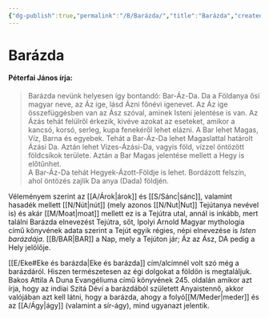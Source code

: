 ```yaml
---
{"dg-publish":true,"permalink":"/B/Barázda/","title":"Barázda","created":"2023-11-09T07:17","updated":"2024-10-23T20:27"}
---
```



# Barázda

#### Péterfai János írja:

> Barázda nevünk helyesen így bontandó: Bar-Áz-Da. Da a Földanya ősi magyar neve, az Áz ige, lásd Ázni főnévi igenevet. Az Áz ige összefüggésben van az Ász szóval, aminek Isteni jelentése is van. Az Ázás tehát felülről érkezik, kivéve azokat az eseteket, amikor a kancsó, korsó, serleg, kupa fenekéről lehet elázni. A Bar lehet Magas, Víz, Barna és egyebek. Tehát a Bar-Áz-Da lehet Magaslattal határolt Ázási Da. Aztán lehet Vizes-Ázási-Da, vagyis föld, vízzel öntözött földcsíkok területe. Aztán a Bar Magas jelentése mellett a Hegy is előtűnhet.  
> A Bar-Áz-Da tehát Hegyek-Ázott-Földje is lehet. Bordázott felszín, ahol öntözés zajlik Da anya (Dada) földjén.  

Véleményem szerint az [[A/Árok\|árok]] és [[S/Sánc\|sánc]], valamint hasadék mellett [[N/Nút\|nút]] (mely azonos [[N/Nut\|Nut]] Tejútanya nevével is) és akár [[M/Moat\|moat]] mellett ez is a Tejútra utal, annál is inkább, mert találni Barázda elnevezést Tejútra, sőt, Ipolyi Arnold Magyar mythologia című könyvének adata szerint a Tejút egyik régies, népi elnevezése is *Isten barázdája*. [[B/BAR\|BAR]] a Nap, mely a Tejúton jár; Áz az Ász, DA pedig a Hely jelölője.  

[[E/Eke#Eke és barázda\|Eke és barázda]] cím/alcímnél volt szó még a barázdáról. Hiszen természetesen az égi dolgokat a földön is megtaláljuk.  
Bakos Attila A Duna Evangéliuma című könyvének 245. oldalán amikor azt írja, hogy az indiai Szitá Déví a barázdából született Anyaistennő, akkor valójában azt kell látni, hogy a barázda, ahogy a folyó[[M/Meder\|meder]] és az [[A/Ágy\|ágy]] (valamint a sír-ágy), mind ugyanazt jelentik.  
